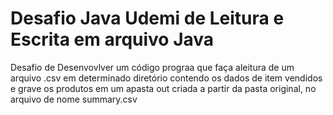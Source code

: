 # Desafio Java Udemi de Leitura e Escrita em arquivo Java  

Desafio de Desenvovlver um código prograa que faça aleitura de um arquivo .csv 
em determinado diretório contendo os dados de item vendidos e grave os produtos em um apasta out criada a partir da 
pasta original, no arquivo de nome summary.csv
